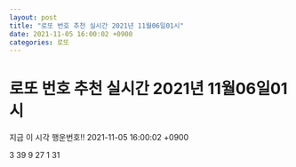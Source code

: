 ```yaml
---
layout: post
title: "로또 번호 추천 실시간 2021년 11월06일01시"
date: 2021-11-05 16:00:02 +0900
categories: 로또
---
```


# 로또 번호 추천 실시간 2021년 11월06일01시

지금 이 시각 행운번호!! 2021-11-05 16:00:02 +0900

 3  39  9  27  1  31 

